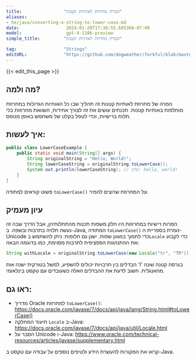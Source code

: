 ```yaml
---
title:                "המרת מחרוזת לאותיות קטנות"
aliases:
- he/java/converting-a-string-to-lower-case.md
date:                  2024-01-20T17:38:55.685368-07:00
model:                 gpt-4-1106-preview
simple_title:         "המרת מחרוזת לאותיות קטנות"

tag:                  "Strings"
editURL:              "https://github.com/dogweather/forkful/blob/master/content/he/java/converting-a-string-to-lower-case.md"
---
```


{{< edit_this_page >}}

## מה ולמה?
המרה של מחרוזת לאותיות קטנות זה תהליך שבו כל האותיות הגדולות במחרוזת מוחלפות באותיות קטנות. תכנתים עושים את זה לצורך אחידות, השוואת מחרוזות בלי תלות ברישיות, וכדי לטפל בקלט של משתמש באופן מנומס.

## איך לעשות:
```java
public class LowerCaseExample {
    public static void main(String[] args) {
        String originalString = "Hello, World!";
        String lowerCaseString = originalString.toLowerCase();
        System.out.println(lowerCaseString); // פלט: hello, world!
    }
}
```
פשוט קוראים למתודה `toLowerCase()` על המחרוזת שרוצים להמיר.

## עיון מעמיק
המרות רישיות במחרוזות היו חלק משפות תכנות מהתחלותיהן, אבל הדרך שבה זה נעשה תלויה בתרבות ובשפה. ב-Java, המתודה `toLowerCase()` נעזרת בספריית ה-Unicode כדי לתמוך במגוון שפות. ישנן גם חלופות: ניתן להשתמש ב`Locale` כדי לקבוע את ההתנהגות הספציפית לתרבות מסוימת, כמו בדוגמה הבאה:

```java
String withLocale = originalString.toLowerCase(new Locale("tr", "TR")); // טורקית
```

הבדלים בין תרבויות יכולים להשפיע, למשל בטורקית ישנה אות 'I' בגרסה קטנה שונה מהאנגלית. חשוב לדעת את ההבדלים האלה כשעובדים עם טקסט בינלאומי.

## ראו גם:
- מדריך Oracle למחרוזת `toLowerCase()`: https://docs.oracle.com/javase/7/docs/api/java/lang/String.html#toLowerCase()
- תיעוד המחלקה `Locale` ב-Java: https://docs.oracle.com/javase/7/docs/api/java/util/Locale.html
- הסבר על Unicode ו-Java: https://www.oracle.com/technical-resources/articles/javase/supplementary.html

קראו את המקורות להעשרת הידע ולטיפים נוספים על עבודה עם טקסט ב-Java.

